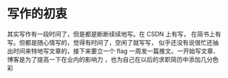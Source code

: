 # 写作的初衷
其实写作有一段时间了，但是都是断断续续地写。在 CSDN 上有写，
在简书上有写。但都是随心情写的，觉得有时间了，空闲了就写写，
似乎还没有说很忙还抽出时间来特地写文章的，接下来要立一个 flag
一周发一篇推文。一开始写文章、博客是为了提高一下在业内的影响力
，也为自己在以后的求职简历中添加几分色彩





